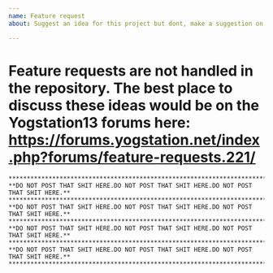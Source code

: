 ```yaml
---
name: Feature request
about: Suggest an idea for this project but dont, make a suggestion on the forums instead

---
```


# Feature requests are not handled in the repository. The best place to discuss these ideas would be on the Yogstation13 forums here: https://forums.yogstation.net/index.php?forums/feature-requests.221/

```
*************************************************************************************
**DO NOT POST THAT SHIT HERE.DO NOT POST THAT SHIT HERE.DO NOT POST THAT SHIT HERE.**
*************************************************************************************
**DO NOT POST THAT SHIT HERE.DO NOT POST THAT SHIT HERE.DO NOT POST THAT SHIT HERE.**
*************************************************************************************
**DO NOT POST THAT SHIT HERE.DO NOT POST THAT SHIT HERE.DO NOT POST THAT SHIT HERE.**
*************************************************************************************
**DO NOT POST THAT SHIT HERE.DO NOT POST THAT SHIT HERE.DO NOT POST THAT SHIT HERE.**
*************************************************************************************
```

